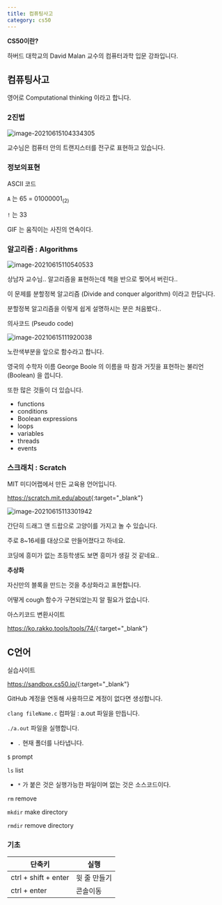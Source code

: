 ```yaml
---
title: 컴퓨팅사고
category: cs50
---
```


**CS50이란?**

하버드 대학교의 David Malan 교수의 컴퓨터과학 입문 강좌입니다.

## 컴퓨팅사고 

영어로 Computational thinking 이라고 합니다.

### 2진법

![image-20210615104334305](../../assets/images/image-20210615104334305.png)

교수님은 컴퓨터 안의 트랜지스터를 전구로 표현하고 있습니다.

### 정보의표현

ASCII 코드

`A` 는 65 = 01000001<sub>(2)

`!` 는 33

GIF 는 움직이는 사진의 연속이다.

### 알고리즘 : Algorithms 

![image-20210615110540533](../../assets/images/image-20210615110540533.png)

상남자 교수님.. 알고리즘을 표현하는데 책을 반으로 찢어서 버린다..

이 문제를 분할정복 알고리즘 (Divide and conquer algorithm) 이라고 한답니다.

분할정복 알고리즘을 이렇게 쉽게 설명하시는 분은 처음봤다..

의사코드 (Pseudo code)

![image-20210615111920038](../../assets/images/image-20210615111920038.png)

노란색부분을 앞으로 함수라고 합니다.

영국의 수학자 이름 George Boole 의 이름을 따 참과 거짓을 표현하는 불리언 (Boolean) 을 씁니다.

또한 많은 것들이 더 있습니다.

- functions
- conditions
- Boolean expressions
- loops
- variables
- threads
- events

### 스크래치 : Scratch

MIT 미디어랩에서 만든 교육용 언어입니다.

<https://scratch.mit.edu/about>{:target="_blank"}

![image-20210615113301942](../../assets/images/image-20210615113301942.png)

간단히 드래그 앤 드랍으로 고양이를 가지고 놀 수 있습니다.

주로 8~16세를 대상으로 만들어졌다고 하네요.

코딩에 흥미가 없는 초등학생도 보면 흥미가 생길 것 같네요..

**추상화**

자신만의 블록을 만드는 것을 추상화라고 표현합니다.

어떻게 cough 함수가 구현되었는지 알 필요가 없습니다.

아스키코드 변환사이트

<https://ko.rakko.tools/tools/74/>{:target="_blank"}

## C언어

실습사이트

<https://sandbox.cs50.io/>{:target="_blank"}

GitHub 계정을 연동해 사용하므로 계정이 없다면 생성합니다.

`clang fileName.c` 컴파일 :  a.out 파일을 만듭니다.

`./a.out` 파일을 실행합니다. 

- `.` 현재 폴더를 나타냅니다.

`$` prompt

`ls` list

- `*` 가 붙은 것은 실행가능한 파일이며 없는 것은 소스코드이다.

`rm` remove

`mkdir` make directory

`rmdir` remove directory

### 기초

| 단축키               | 실행         |
| -------------------- | ------------ |
| ctrl + shift + enter | 윗 줄 만들기 |
| ctrl + enter         | 콘솔이동     |

